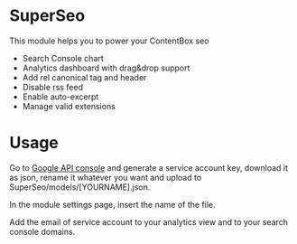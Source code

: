 # SuperSeo

This module helps you to power your ContentBox seo
  - Search Console chart
  - Analytics dashboard with drag&drop support
  - Add rel canonical tag and header
  - Disable rss feed
  - Enable auto-excerpt
  - Manage valid extensions

# Usage

Go to [Google API console](https://console.developers.google.com/apis/credentials) and generate a service account key, download it as json, rename it whatever you want and upload to SuperSeo/models/[YOURNAME].json.

In the module settings page, insert the name of the file.

Add the email of service account to your analytics view and to your search console domains.